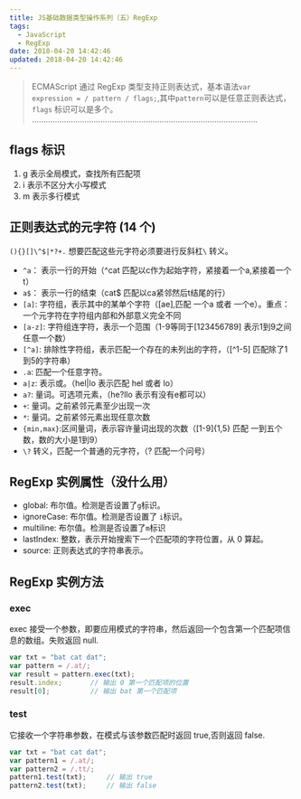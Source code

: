 ```yaml
---
title: JS基础数据类型操作系列（五）RegExp
tags:
  - JavaScript
  - RegExp 
date: 2018-04-20 14:42:46
updated: 2018-04-20 14:42:46
---
```


> ECMAScript 通过 RegExp 类型支持正则表达式，基本语法`var expression = / pattern / flags;`,其中`pattern`可以是任意正则表达式，`flags` 标识可以是多个。
> ...................................................................................................

## flags 标识

1.  g 表示全局模式，查找所有匹配项
2.  i 表示不区分大小写模式
3.  m 表示多行模式

## 正则表达式的元字符 (14 个)

`(){}[]\^$|*?+.` 想要匹配这些元字符必须要进行反斜杠`\` 转义。

* `^a`：    表示一行的开始（^cat 匹配以c作为起始字符，紧接着一个a,紧接着一个t）
* `a$`：    表示一行的结束（cat$ 匹配以ca紧邻然后t结尾的行）
* `[a]`:    字符组，表示其中的某单个字符（[ae],匹配 一个a 或者 一个e）。重点：一个元字符在字符组内部和外部意义完全不同
* `[a-z]`:  字符组连字符，表示一个范围（1-9等同于[123456789] 表示1到9之间任意一个数）
* `[^a]`:   排除性字符组，表示匹配一个存在的未列出的字符，（[^1-5] 匹配除了1到5的字符串）
* `.a`:     匹配一个任意字符。
* `a|z`:    表示或。（hel|lo 表示匹配 hel 或者 lo）
* `a?`:     量词。可选项元素，（he?llo 表示有没有e都可以）
* `+`:      量词。之前紧邻元素至少出现一次
* `*`:      量词。之前紧邻元素出现任意次数
* `{min,max}`:区间量词，表示容许量词出现的次数（[1-9]{1,5} 匹配 一到五个数，数的大小是1到9）
* `\?`      转义，匹配一个普通的元字符，（\? 匹配一个问号）  


## RegExp 实例属性（没什么用）

* global: 布尔值。检测是否设置了`g`标识。
* ignoreCase: 布尔值。检测是否设置了 `i`标识。
* multiline: 布尔值。检测是否设置了`m`标识
* lastIndex: 整数，表示开始搜索下一个匹配项的字符位置，从 0 算起。
* source: 正则表达式的字符串表示。

## RegExp 实例方法

### exec

exec 接受一个参数，即要应用模式的字符串，然后返回一个包含第一个匹配项信息的数组。失败返回 null.

```js
var txt = "bat cat dat";
var pattern = /.at/;
var result = pattern.exec(txt);
result.index;       // 输出 0 第一个匹配项的位置
result[0];          // 输出 bat 第一个匹配项
```

### test

它接收一个字符串参数，在模式与该参数匹配时返回 true,否则返回 false.

```js
var txt = "bat cat dat";
var pattern1 = /.at/;
var pattern2 = /.tt/;
pattern1.test(txt);     // 输出 true
pattern2.test(txt);     // 输出 false
```
